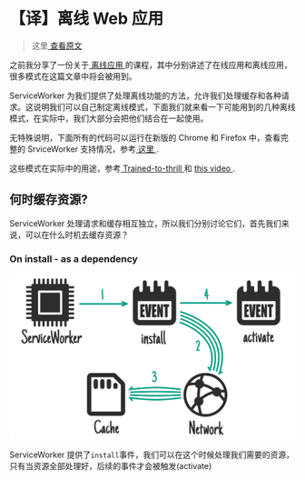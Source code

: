 # 【译】离线 Web 应用
> 这里[ 查看原文 ](https://jakearchibald.com/2014/offline-cookbook/)

之前我分享了一份关于[ 离线应用 ](https://www.udacity.com/course/offline-web-applications--ud899)的课程，其中分别讲述了在线应用和离线应用，很多模式在这篇文章中将会被用到。

ServiceWorker 为我们提供了处理离线功能的方法，允许我们处理缓存和各种请求。这说明我们可以自己制定离线模式，下面我们就来看一下可能用到的几种离线模式，在实际中，我们大部分会把他们结合在一起使用。

无特殊说明，下面所有的代码可以运行在新版的 Chrome 和 Firefox 中，查看完整的 SrviceWorker 支持情况，参考[ 这里 ](https://jakearchibald.github.io/isserviceworkerready/).

这些模式在实际中的用途，参考[  Trained-to-thrill ](https://jakearchibald.github.io/trained-to-thrill/) 和 [ this video ](https://www.youtube.com/watch?v=px-J9Ghvcx4).


## 何时缓存资源?

ServiceWorker 处理请求和缓存相互独立，所以我们分别讨论它们，首先我们来说，可以在什么时机去缓存资源？

### On install - as a dependency

![](image/3-offline-web-apps/1.png)

ServiceWorker 提供了`install`事件，我们可以在这个时候处理我们需要的资源，只有当资源全部处理好，后续的事件才会被触发(activate)